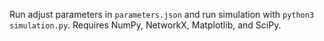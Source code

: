 Run adjust parameters in `parameters.json` and run simulation with `python3 simulation.py`.
Requires NumPy, NetworkX, Matplotlib, and SciPy.
